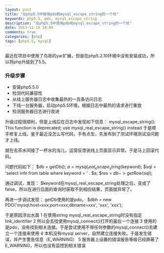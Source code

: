 ```yaml
---
layout: post
title: "在php5.5中使用pdo和mysql_escape_string的一个坑"
keywords: php5.5, pdo, mysql_escape_string
description: "在php5.5中使用pdo和mysql_escape_string的一个坑"
date: 2013-11-16 18:04
comments: true
categories: [php]
tags: [php5.5, mysql]
---
```

最近在项目中使用了鸟哥的yar扩展，但是在php5.2.10环境中没有安装成功，所以将php升级到了5.5。
### 升级步骤 ###
* 安装php5.5.0
* 检测代码兼容性
* 从线上服务器日志中收集最热的一百条访问日志
* 下线一台服务器，启动php5.5环境，根据日志中最热的请求进行重放
* 检测服务器日志进行改进

升级过程很顺利，但是上线后在日志中发现如下信息：
    mysql_escape_string(): This function is deprecated; use mysql_real_escape_string() instead
于是顺手修复上线。鉴于最近没怎么写代码，手有点生，先发布到了测试环境测试没问题才上线。

就在去茶水间接了一杯水的当儿，运营反馈说线上页面显示异常。于是马上回滚代码。

问题代码如下：
    $db = getDb();
    $a = mysql_real_escape_string($keyword);
    $sql = 'select info from table where keyword = ' . $a;
    $res = $db->getRow($sql);

通过调试，发现：
    $keyword在mysql_real_escape_string处理之后，变成了false，所以在进行后面的查询时获取不到相应结果，页面就异常了。

再进一步调试发现：
    getDb使用的是pdo。
    $dbh = new PDO('mysql:host=xxx;port=xxx;dbname=xxx', 'xxx', 'xxx');

于是原因浮出水面
    1 在使用string mysql_real_escape_string时没有指定link_identifier
    2 所以会去找使用mysql_connect()打开的最后一个连接
    3 使用的是pdo，没有找到相关连接。于是尝试使用不带任何参数的mysql_connect()去建立一个连接来使用
    4 本机没有mysql server，自然建立连接失败。于是发生错误，并产生警告信息（E_WARNING）
    5 服务器上设置的错误报告等级已经屏蔽了E_WARNING，所以也没有监控到相关错误
